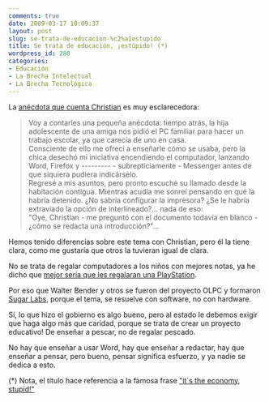 ```yaml
---
comments: true
date: 2009-03-17 10:09:37
layout: post
slug: se-trata-de-educacion-%c2%a1estupido
title: Se trata de educación, ¡estúpido! (*)
wordpress_id: 280
categories:
- Educación
- La Brecha Intelectual
- La Brecha Tecnológica
---
```


  


La [anécdota que cuenta Christian](http://www.elfrancotirador.cl/2009/03/17/ucpn-o-la-carreta-antes-de-los-bueyes/) es muy esclarecedora:

> Voy a contarles una pequeña anécdota: tiempo atrás, la hija adolescente de una amiga nos pidió el PC familiar para hacer un trabajo escolar, ya que carecía de uno en casa.  
Consciente de ello me ofrecí a enseñarle cómo se usaba, pero la chica desechó mi iniciativa encendiendo el computador, lanzando Word, Firefox y --------- - subrepticiamente - Messenger antes de que siquiera pudiera indicárselo.  
Regresé a mis asuntos, pero pronto escuché su llamado desde la habitación contigua. Mientras acudía me sonreí pensando en qué la habría detenido. ¿No sabría configurar la impresora? ¿Se le habría extraviado la opción de interlineado?... nada de eso:  
"Oye, Christian - me preguntó con el documento todavía en blanco - ¿cómo se redacta una introducción?"...

Hemos tenido diferencias sobre este tema con Christian, pero él la tiene clara, como me gustaría que otros la tuvieran igual de clara.

No se trata de regalar computadores a los niños con mejores notas, ya he dicho que [mejor sería que les regalaran una PlayStation](http://www.lnds.net/2008/05/una-playstation-por-nino.html).

Por eso que Walter Bender y otros se fueron del proyecto OLPC y formaron [Sugar Labs](http://www.sugarlabs.org/), porque el tema, se resuelve con software, no con hardware.

Sí, lo que hizo el gobierno es algo bueno, pero al estado le debemos exigir que haga algo más que caridad, porque se trata de crear un proyecto educativo! De enseñar a pescar, no de regalar pescado.

No hay que enseñar a usar Word, hay que enseñar a redactar, hay que enseñar a pensar, pero bueno, pensar significa esfuerzo, y ya nadie se dedica a esto.

(*) Nota, el título hace referencia a la famosa frase ["it´s the economy, stupid!"](http://en.wikipedia.org/wiki/It's_the_economy,_stupid)

  




